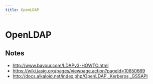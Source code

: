 ```yaml
---
title: OpenLDAP
---
```


# OpenLDAP

## Notes

* http://www.bayour.com/LDAPv3-HOWTO.html
* https://wiki.jasig.org/pages/viewpage.action?pageId=10650669
* http://docs.alkaloid.net/index.php/OpenLDAP,_Kerberos,_GSSAPI

